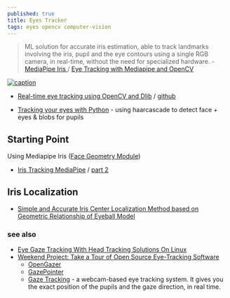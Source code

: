 ```yaml
---
published: true
title: Eyes Tracker
tags: eyes opencv computer-vision
---
```

> ML solution for accurate iris estimation, able to track landmarks involving the iris, pupil and the eye contours using a single RGB camera, in real-time, without the need for specialized hardware. - [MediaPipe Iris ](https://google.github.io/mediapipe/solutions/iris.html) / [Eye Tracking with Mediapipe and OpenCV](https://kh-monib.medium.com/title-gaze-tracking-with-opencv-and-mediapipe-318ac0c9c2c3)

[![caption](https://1.bp.blogspot.com/-N494e9_yk00/XywzbwgHMgI/AAAAAAAAGUo/4rWZgcvMPaQVphDK6SSeDZp8-79REaIAwCLcBGAsYHQ/s0/image8.gif)](https://ai.googleblog.com/2020/08/mediapipe-iris-real-time-iris-tracking.html)

- [Real-time eye tracking using OpenCV and Dlib](https://towardsdatascience.com/real-time-eye-tracking-using-opencv-and-dlib-b504ca724ac6) / [github](https://github.com/vardanagarwal/Proctoring-AI)

- [Tracking your eyes with Python](https://medium.com/@stepanfilonov/tracking-your-eyes-with-python-3952e66194a6) - using haarcascade to detect face + eyes & blobs for pupils

## Starting Point

Using Mediapipe Iris ([Face Geometry Module](https://github.com/google/mediapipe/wiki/MediaPipe-Face-Mesh))
- [Iris Tracking MediaPipe](https://www.youtube.com/watch?v=DNKAvDeqH_Y) / [part 2](https://www.youtube.com/watch?v=8CIxfcbGU3s)

## Iris Localization
- [Simple and Accurate Iris Center Localization Method 
based on Geometric Relationship of Eyeball Model ](https://www.researchgate.net/publication/335427069_Simple_and_Accurate_Iris_Center_Localization_Method_based_on_Geometric_Relationship_of_Eyeball_Model)

### see also
- [Eye Gaze Tracking With Head Tracking Solutions On Linux](https://unix.stackexchange.com/questions/680253/eye-gaze-tracking-with-head-tracking-solutions-on-linux)
- [Weekend Project: Take a Tour of Open Source Eye-Tracking Software](https://www.linux.com/training-tutorials/weekend-project-take-tour-open-source-eye-tracking-software/)
	- [OpenGazer](https://github.com/opengazer/OpenGazer)
	- [GazePointer](https://gazerecorder.com/gazepointer/)
    - [Gaze Tracking](https://github.com/antoinelame/GazeTracking) - a webcam-based eye tracking system. It gives you the exact position of the pupils and the gaze direction, in real time.

